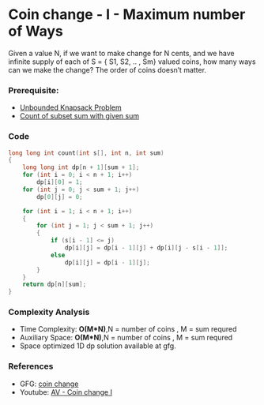 # Coin change - I - Maximum number of Ways

Given a value N, if we want to make change for N cents, and we have infinite supply of each of S = { S1, S2, .. , Sm} valued coins, how many ways can we make the change? The order of coins doesn’t matter.

### Prerequisite:

- [Unbounded Knapsack Problem](./AV7_unboundedKnapsack.md)
- [Count of subset sum with given sum](./AV4_countSubSetSumWithGivenSum.md)

### Code

```cpp
long long int count(int s[], int n, int sum)
{
    long long int dp[n + 1][sum + 1];
    for (int i = 0; i < n + 1; i++)
        dp[i][0] = 1;
    for (int j = 0; j < sum + 1; j++)
        dp[0][j] = 0;

    for (int i = 1; i < n + 1; i++)
    {
        for (int j = 1; j < sum + 1; j++)
        {
            if (s[i - 1] <= j)
                dp[i][j] = dp[i - 1][j] + dp[i][j - s[i - 1]];
            else
                dp[i][j] = dp[i - 1][j];
        }
    }
    return dp[n][sum];
}
```

### Complexity Analysis

- Time Complexity: **O(M\*N)**,N = number of coins , M = sum requred
- Auxiliary Space: **O(M\*N)**,N = number of coins , M = sum requred
- Space optimized 1D dp solution available at gfg.

### References

- GFG: [coin change](https://www.geeksforgeeks.org/coin-change-dp-7/)
- Youtube: [AV - Coin change I](https://www.youtube.com/watch?v=I4UR2T6Ro3w&list=PL_z_8CaSLPWekqhdCPmFohncHwz8TY2Go&index=15&t=2s)

